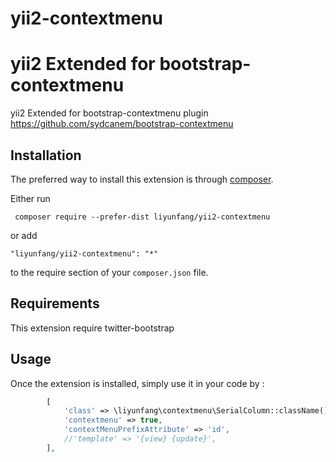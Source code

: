 # yii2-contextmenu
yii2 Extended for bootstrap-contextmenu
===============================
yii2 Extended for bootstrap-contextmenu plugin https://github.com/sydcanem/bootstrap-contextmenu






Installation
------------

The preferred way to install this extension is through [composer](http://getcomposer.org/download/).

Either run

```
 composer require --prefer-dist liyunfang/yii2-contextmenu
```

or add

```
"liyunfang/yii2-contextmenu": "*"
```

to the require section of your `composer.json` file.

Requirements
------------
This extension require twitter-bootstrap

Usage
-----

Once the extension is installed, simply use it in your code by  :

```php
        [
            'class' => \liyunfang\contextmenu\SerialColumn::className(),
            'contextmenu' => true,
            'contextMenuPrefixAttribute' => 'id',
            //'template' => '{view} {update}', 
        ],
 ```
